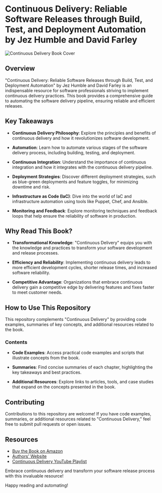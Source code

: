 # Continuous Delivery: Reliable Software Releases through Build, Test, and Deployment Automation by Jez Humble and David Farley

![Continuous Delivery Book Cover](insert_image_url_here)

## Overview

"Continuous Delivery: Reliable Software Releases through Build, Test, and Deployment Automation" by Jez Humble and David Farley is an indispensable resource for software professionals striving to implement continuous delivery practices. This book provides a comprehensive guide to automating the software delivery pipeline, ensuring reliable and efficient releases.

## Key Takeaways

- **Continuous Delivery Philosophy**: Explore the principles and benefits of continuous delivery and how it revolutionizes software development.

- **Automation**: Learn how to automate various stages of the software delivery process, including building, testing, and deployment.

- **Continuous Integration**: Understand the importance of continuous integration and how it integrates with the continuous delivery pipeline.

- **Deployment Strategies**: Discover different deployment strategies, such as blue-green deployments and feature toggles, for minimizing downtime and risk.

- **Infrastructure as Code (IaC)**: Dive into the world of IaC and infrastructure automation using tools like Puppet, Chef, and Ansible.

- **Monitoring and Feedback**: Explore monitoring techniques and feedback loops that help ensure the reliability of software in production.

## Why Read This Book?

- **Transformational Knowledge**: "Continuous Delivery" equips you with the knowledge and practices to transform your software development and release processes.

- **Efficiency and Reliability**: Implementing continuous delivery leads to more efficient development cycles, shorter release times, and increased software reliability.

- **Competitive Advantage**: Organizations that embrace continuous delivery gain a competitive edge by delivering features and fixes faster to meet customer needs.

## How to Use This Repository

This repository complements "Continuous Delivery" by providing code examples, summaries of key concepts, and additional resources related to the book.

### Contents

- **Code Examples**: Access practical code examples and scripts that illustrate concepts from the book.

- **Summaries**: Find concise summaries of each chapter, highlighting the key takeaways and best practices.

- **Additional Resources**: Explore links to articles, tools, and case studies that expand on the concepts presented in the book.

## Contributing

Contributions to this repository are welcome! If you have code examples, summaries, or additional resources related to "Continuous Delivery," feel free to submit pull requests or open issues.

## Resources

- [Buy the Book on Amazon](insert_amazon_link_here)
- [Authors' Website](insert_authors_website_link_here)
- [Continuous Delivery YouTube Playlist](insert_continuous_delivery_youtube_playlist_link_here)

Embrace continuous delivery and transform your software release process with this invaluable resource!

Happy reading and automating!
